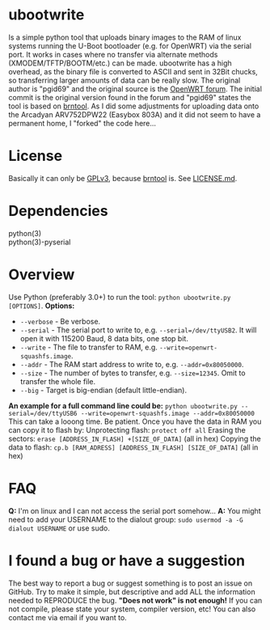 ubootwrite
========
Is a simple python tool that uploads binary images to the RAM of linux systems running the U-Boot bootloader (e.g. for OpenWRT) via the serial port. It works in cases where no transfer via alternate methods (XMODEM/TFTP/BOOTM/etc.) can be made. ubootwrite has a high overhead, as the binary file is converted to ASCII and sent in 32Bit chucks, so transferring larger amounts of data can be really slow.
The original author is "pgid69" and the original source is the [OpenWRT forum](https://forum.openwrt.org/viewtopic.php?pid=183315#p183315). The initial commit is the original version found in the forum and "pgid69" states the tool is based on [brntool](https://github.com/rvalles/brntool). As I did some adjustments for uploading data onto the Arcadyan ARV752DPW22 (Easybox 803A) and it did not seem to have a permanent home, I "forked" the code here...

License
========
Basically it can only be [GPLv3](http://opensource.org/licenses/GPL-3.0), because [brntool](https://github.com/rvalles/brntool) is. See [LICENSE.md](LICENSE.md).

Dependencies
========
python(3)  
python(3)-pyserial

Overview
========
Use Python (preferably 3.0+) to run the tool: ```python ubootwrite.py [OPTIONS]```.
**Options:**
* ```--verbose``` - Be verbose.
* ```--serial``` - The serial port to write to, e.g. ```--serial=/dev/ttyUSB2```. It will open it with 115200 Baud, 8 data bits, one stop bit.
* ```--write``` - The file to transfer to RAM, e.g. ```--write=openwrt-squashfs.image```.
* ```--addr``` - The RAM start address to write to, e.g. ```--addr=0x80050000```.
* ```--size``` - The number of bytes to transfer, e.g. ```--size=12345```. Omit to transfer the whole file.
* ```--big``` - Target is big-endian (default little-endian).

**An example for a full command line could be:**
```python ubootwrite.py --serial=/dev/ttyUSB6 --write=openwrt-squashfs.image --addr=0x80050000```
This can take a looong time. Be patient. Once you have the data in RAM you can copy it to flash by:
Unprotecting flash: ```protect off all```
Erasing the sectors: ```erase [ADDRESS_IN_FLASH] +[SIZE_OF_DATA]``` (all in hex)
Copying the data to flash: ```cp.b [RAM_ADRESS] [ADDRESS_IN_FLASH] [SIZE_OF_DATA]``` (all in hex)

FAQ
========
**Q:** I'm on linux and I can not access the serial port somehow...
**A:** You might need to add your USERNAME to the dialout group: ```sudo usermod -a -G dialout USERNAME``` or use sudo.

I found a bug or have a suggestion
========
The best way to report a bug or suggest something is to post an issue on GitHub. Try to make it simple, but descriptive and add ALL the information needed to REPRODUCE the bug. **"Does not work" is not enough!** If you can not compile, please state your system, compiler version, etc! You can also contact me via email if you want to.
